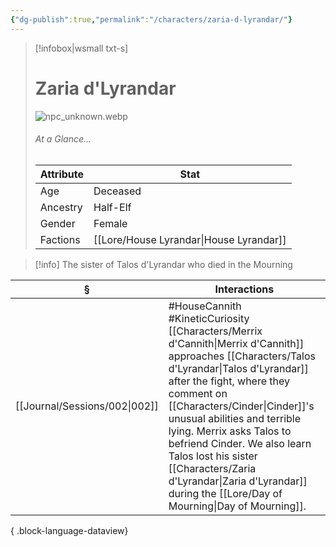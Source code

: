 ```yaml
---
{"dg-publish":true,"permalink":"/characters/zaria-d-lyrandar/"}
---
```


> [!infobox|wsmall txt-s]
> # Zaria d'Lyrandar
> ![npc_unknown.webp](/img/user/z_attachments/npc_unknown.webp) 
> ###### At a Glance...
> | Attribute | Stat |
> | ---- | ---- |
> | Age | Deceased |
> | Ancestry | Half-Elf |
> | Gender | Female |
> | Factions | [[Lore/House Lyrandar\|House Lyrandar]] |

>[!info] The sister of Talos d'Lyrandar who died in the Mourning

| §                                | Interactions                                                                                                                                                                                                                                                                                                  |
| -------------------------------- | ------------------------------------------------------------------------------------------------------------------------------------------------------------------------------------------------------------------------------------------------------------------------------------------------------------- |
| [[Journal/Sessions/002\|002]] | #HouseCannith #KineticCuriosity [[Characters/Merrix d'Cannith\|Merrix d'Cannith]] approaches [[Characters/Talos d'Lyrandar\|Talos d'Lyrandar]] after the fight, where they comment on [[Characters/Cinder\|Cinder]]'s unusual abilities and terrible lying. Merrix asks Talos to befriend Cinder. We also learn Talos lost his sister [[Characters/Zaria d'Lyrandar\|Zaria d'Lyrandar]] during the [[Lore/Day of Mourning\|Day of Mourning]]. |

{ .block-language-dataview}